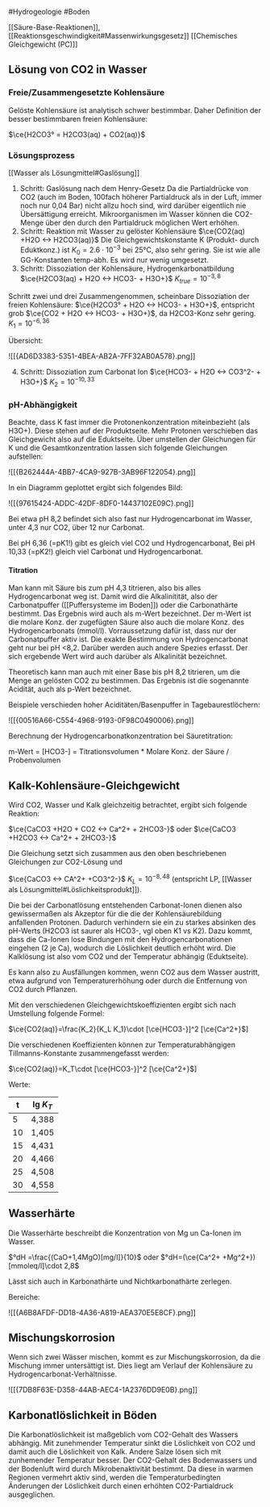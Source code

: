 #Hydrogeologie #Boden

[[Säure-Base-Reaktionen]], [[Reaktionsgeschwindigkeit#Massenwirkungsgesetz]]
[[Chemisches Gleichgewicht (PC)]]

## Lösung von CO2 in Wasser

### Freie/Zusammengesetzte Kohlensäure

Gelöste Kohlensäure ist analytisch schwer bestimmbar. Daher Definition der besser bestimmbaren freien Kohlensäure:

$\ce{H2CO3° = H2CO3(aq) + CO2(aq)}$

### Lösungsprozess

[[Wasser als Lösungmittel#Gaslösung]]

1. Schritt: Gaslösung nach dem Henry-Gesetz
Da die Partialdrücke von CO2 (auch im Boden, 100fach höherer Partialdruck als in der Luft, immer noch nur 0,04 Bar) nicht allzu hoch sind, wird darüber eigentlich nie Übersättigung erreicht. Mikroorganismen im Wasser können die CO2-Menge über den durch den Partialdruck möglichen Wert erhöhen.
2. Schritt: Reaktion mit Wasser zu gelöster Kohlensäure
$\ce{CO2(aq) +H2O <-> H2CO3(aq)}$
Die Gleichgewichtskonstante K (Produkt- durch Eduktkonz.) ist $K_0=2.6\cdot 10^{-3}$ bei 25°C, also sehr gering. Sie ist wie alle GG-Konstanten temp-abh. Es wird nur wenig umgesetzt.
3. Schritt: Dissoziation der Kohlensäure, Hydrogenkarbonatbildung
$\ce{H2CO3(aq) + H2O <-> HCO3- + H3O+}$
$K_{true}=10^{-3,8}$

Schritt zwei und drei Zusammengenommen, scheinbare Dissoziation der freien Kohlensäure:
$\ce{H2CO3° + H2O <-> HCO3- + H3O+}$, entspricht grob
$\ce{CO2 + H2O <-> HCO3- + H3O+}$, da H2CO3-Konz sehr gering.
$K_1=10^{-6,36}$

Übersicht:

![[{AD6D3383-5351-4BEA-AB2A-7FF32AB0A578}.png]]

4. Schritt: Dissoziation zum Carbonat Ion 
$\ce{HCO3- + H2O <-> CO3^2- + H3O+}$
$K_2=10^{-10,33}$

### pH-Abhängigkeit

Beachte, dass K fast immer die Protonenkonzentration miteinbezieht (als H3O+). Diese stehen auf der Produktseite. Mehr Protonen verschieben das Gleichgewicht also auf die Eduktseite. Über umstellen der Gleichungen für K und die Gesamtkonzentration lassen sich folgende Gleichungen aufstellen:

![[{B262444A-4BB7-4CA9-927B-3AB96F122054}.png]]

In ein Diagramm geplottet ergibt sich folgendes Bild:

![[{97615424-ADDC-42DF-8DF0-14437102E09C}.png]]

Bei etwa pH 8,2 befindet sich also fast nur Hydrogencarbonat im Wasser, unter 4,3 nur CO2, über 12 nur Carbonat.

Bei pH 6,36 (=pK1!) gibt es gleich viel CO2 und Hydrogencarbonat, Bei pH 10,33 (=pK2!) gleich viel Carbonat und Hydrogencarbonat.

#### Titration

Man kann mit Säure bis zum pH 4,3 titrieren, also bis alles Hydrogencarbonat weg ist. Damit wird die Alkalinitität, also der Carbonatpuffer ([[Puffersysteme im Boden]]) oder die Carbonathärte bestimmt. Das Ergebnis wird auch als m-Wert bezeichnet. Der m-Wert ist die molare Konz. der zugefügten Säure also auch die molare Konz. des Hydrogencarbonats (mmol/l). Vorraussetzung dafür ist, dass nur der Carbonatpuffer aktiv ist. Die exakte Bestimmung von Hydrogencarbonat geht nur bei pH <8,2. Darüber werden auch andere Spezies erfasst. Der sich ergebende Wert wird auch darüber als Alkalinität bezeichnet.

Theoretisch kann man auch mit einer Base bis pH 8,2 titrieren, um die Menge an gelösten CO2  zu bestimmen. Das Ergebnis ist die sogenannte Acidität, auch als p-Wert bezeichnet.

Beispiele verschieden hoher Aciditäten/Basenpuffer in Tagebaurestlöchern:

![[{00516A66-C554-4968-9193-0F98C0490006}.png]]

Berechnung der Hydrogencarbonatkonzentration bei Säuretitration:

m-Wert = [HCO3-] = Titrationsvolumen * Molare Konz. der Säure / Probenvolumen

## Kalk-Kohlensäure-Gleichgewicht

Wird CO2, Wasser und Kalk gleichzeitig betrachtet, ergibt sich folgende Reaktion: 

$\ce{CaCO3 +H2O + CO2 <-> Ca^2+ + 2HCO3-}$ oder
$\ce{CaCO3 +H2CO3 <-> Ca^2+ + 2HCO3-}$

Die Gleichung setzt sich zusammen aus den oben beschriebenen Gleichungen zur CO2-Lösung und 

$\ce{CaCO3 <-> CA^2+ +CO3^2-}$
$K_L= 10^{-8,48}$ (entspricht LP, [[Wasser als Lösungmittel#Löslichkeitsprodukt]]).

Die bei der Carbonatlösung entstehenden Carbonat-Ionen dienen also gewissermaßen als Akzeptor für die die der Kohlensäurebildung anfallenden Protonen. Dadurch verhindern sie ein zu starkes absinken des pH-Werts (H2CO3 ist saurer als HCO3-, vgl oben K1 vs K2). Dazu kommt, dass die Ca-Ionen lose Bindungen mit den Hydrogencarbonationen eingehen (2 je Ca), wodurch die Löslichkeit deutlich erhöht wird. Die Kalklösung ist also vom CO2 und der Temperatur abhängig (Eduktseite).

Es kann also zu Ausfällungen kommen, wenn CO2 aus dem Wasser austritt, etwa aufgrund von Temperaturerhöhung oder durch die Entfernung von CO2 durch Pflanzen.

Mit den verschiedenen Gleichgewichtskoeffizienten ergibt sich nach Umstellung folgende Formel:

$\ce{CO2(aq)}=\frac{K_2}{K_L K_1}\cdot [\ce{HCO3-}]^2 [\ce{Ca^2+}$]

Die verschiedenen Koeffizienten können zur Temperaturabhängigen Tillmanns-Konstante zusammengefasst werden:

$\ce{CO2(aq)}=K_T\cdot [\ce{HCO3-}]^2 [\ce{Ca^2+}$]

Werte:

| t   | lg $K_T$ |
| --- | -------- |
| 5   | 4,388    |
| 10  | 1,405    |
| 15  | 4,431    |
| 20  | 4,466    |
| 25  | 4,508    |
| 30  | 4,558    |

## Wasserhärte

Die Wasserhärte beschreibt die Konzentration von Mg un Ca-Ionen im Wasser.

$°dH =\frac{(CaO+1,4MgO)[mg/l]}{10}$
oder
$°dH=(\ce{Ca^2+ +Mg^2+})[mmoleq/l]\cdot 2,8$

Lässt sich auch in Karbonathärte und Nichtkarbonathärte zerlegen.

Bereiche:

![[{A6B8AFDF-DD18-4A36-A819-AEA370E5E8CF}.png]]

## Mischungskorrosion

Wenn sich zwei Wässer mischen, kommt es zur Mischungskorrosion, da die Mischung immer untersättigt ist. Dies liegt am Verlauf der Kohlensäure zu Hydrogencarbonat-Verhältnisse.

![[{7DB8F63E-D358-44AB-AEC4-1A2376DD9E0B}.png]]

## Karbonatlöslichkeit in Böden

Die Karbonatlöslichkeit ist maßgeblich vom CO2-Gehalt des Wassers abhängig. Mit zunehmender Temperatur sinkt die Löslichkeit von CO2 und damit auch die Löslichkeit von Kalk. Andere Salze lösen sich mit zunhemender Temperatur besser. Der CO2-Gehalt des Bodenwassers und der Bodenluft wird durch Mikrobenaktivität bestimmt. Da diese in warmen Regionen vermehrt aktiv sind, werden die Temperaturbedingten Änderungen der Löslichkeit durch einen erhöhten CO2-Partialdruck ausgeglichen. 